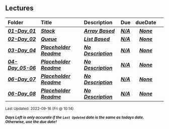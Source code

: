 ## Lectures

| Folder | Title | Description | Due | dueDate |  |
|:------|:------|:------|:------|:-----:|-----|
| ***<a href="https://github.com/rugbyprof/2143-Object-Oriented-Programming/tree/master/Lectures/01-Day_01">01-Day_01</a>*** | ***<a href="https://github.com/rugbyprof/2143-Object-Oriented-Programming/tree/master/Lectures/01-Day_01"> Stack </a>*** | ***<a href="https://github.com/rugbyprof/2143-Object-Oriented-Programming/tree/master/Lectures/01-Day_01"> Array Based</a>*** | ***<a href="https://github.com/rugbyprof/2143-Object-Oriented-Programming/tree/master/Lectures/01-Day_01">N/A</a>*** | ***<a href="https://github.com/rugbyprof/2143-Object-Oriented-Programming/tree/master/Lectures/01-Day_01">None</a>*** |  |
| ***<a href="https://github.com/rugbyprof/2143-Object-Oriented-Programming/tree/master/Lectures/02-Day_02">02-Day_02</a>*** | ***<a href="https://github.com/rugbyprof/2143-Object-Oriented-Programming/tree/master/Lectures/02-Day_02"> Queue </a>*** | ***<a href="https://github.com/rugbyprof/2143-Object-Oriented-Programming/tree/master/Lectures/02-Day_02"> List Based</a>*** | ***<a href="https://github.com/rugbyprof/2143-Object-Oriented-Programming/tree/master/Lectures/02-Day_02">N/A</a>*** | ***<a href="https://github.com/rugbyprof/2143-Object-Oriented-Programming/tree/master/Lectures/02-Day_02">None</a>*** |  |
| ***<a href="https://github.com/rugbyprof/2143-Object-Oriented-Programming/tree/master/Lectures/03-Day_04">03-Day_04</a>*** | ***<a href="https://github.com/rugbyprof/2143-Object-Oriented-Programming/tree/master/Lectures/03-Day_04"> Placeholder Readme </a>*** | ***<a href="https://github.com/rugbyprof/2143-Object-Oriented-Programming/tree/master/Lectures/03-Day_04"> No Description</a>*** | ***<a href="https://github.com/rugbyprof/2143-Object-Oriented-Programming/tree/master/Lectures/03-Day_04">N/A</a>*** | ***<a href="https://github.com/rugbyprof/2143-Object-Oriented-Programming/tree/master/Lectures/03-Day_04">None</a>*** |  |
| ***<a href="https://github.com/rugbyprof/2143-Object-Oriented-Programming/tree/master/Lectures/04-Day_05-06">04-Day_05-06</a>*** | ***<a href="https://github.com/rugbyprof/2143-Object-Oriented-Programming/tree/master/Lectures/04-Day_05-06"> Placeholder Readme </a>*** | ***<a href="https://github.com/rugbyprof/2143-Object-Oriented-Programming/tree/master/Lectures/04-Day_05-06"> No Description</a>*** | ***<a href="https://github.com/rugbyprof/2143-Object-Oriented-Programming/tree/master/Lectures/04-Day_05-06">N/A</a>*** | ***<a href="https://github.com/rugbyprof/2143-Object-Oriented-Programming/tree/master/Lectures/04-Day_05-06">None</a>*** |  |
| ***<a href="https://github.com/rugbyprof/2143-Object-Oriented-Programming/tree/master/Lectures/06-Day_07">06-Day_07</a>*** | ***<a href="https://github.com/rugbyprof/2143-Object-Oriented-Programming/tree/master/Lectures/06-Day_07"> Placeholder Readme </a>*** | ***<a href="https://github.com/rugbyprof/2143-Object-Oriented-Programming/tree/master/Lectures/06-Day_07"> No Description</a>*** | ***<a href="https://github.com/rugbyprof/2143-Object-Oriented-Programming/tree/master/Lectures/06-Day_07">N/A</a>*** | ***<a href="https://github.com/rugbyprof/2143-Object-Oriented-Programming/tree/master/Lectures/06-Day_07">None</a>*** |  |
| ***<a href="https://github.com/rugbyprof/2143-Object-Oriented-Programming/tree/master/Lectures/06-Day_08">06-Day_08</a>*** | ***<a href="https://github.com/rugbyprof/2143-Object-Oriented-Programming/tree/master/Lectures/06-Day_08"> Placeholder Readme </a>*** | ***<a href="https://github.com/rugbyprof/2143-Object-Oriented-Programming/tree/master/Lectures/06-Day_08"> No Description</a>*** | ***<a href="https://github.com/rugbyprof/2143-Object-Oriented-Programming/tree/master/Lectures/06-Day_08">N/A</a>*** | ***<a href="https://github.com/rugbyprof/2143-Object-Oriented-Programming/tree/master/Lectures/06-Day_08">None</a>*** |  |

<sup>Last Updated: 2022-09-16 (Fri @ 10:14)</sup> 

<sup>***Days Left is only accurate if the `Last Updated` date is the same as todays date. Otherwise, use the due date!***</sup> 